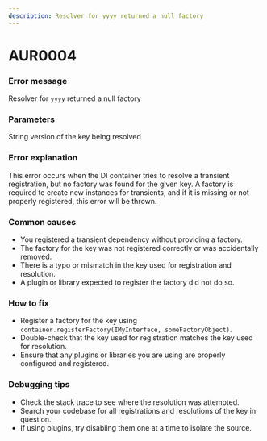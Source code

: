 ```yaml
---
description: Resolver for yyyy returned a null factory
---
```


# AUR0004

### **Error message**

Resolver for `yyyy` returned a null factory

### **Parameters**

String version of the key being resolved

### Error explanation

This error occurs when the DI container tries to resolve a transient registration, but no factory was found for the given key. A factory is required to create new instances for transients, and if it is missing or not properly registered, this error will be thrown.

### Common causes

- You registered a transient dependency without providing a factory.
- The factory for the key was not registered correctly or was accidentally removed.
- There is a typo or mismatch in the key used for registration and resolution.
- A plugin or library expected to register the factory did not do so.

### How to fix

- Register a factory for the key using `container.registerFactory(IMyInterface, someFactoryObject)`.
- Double-check that the key used for registration matches the key used for resolution.
- Ensure that any plugins or libraries you are using are properly configured and registered.

### Debugging tips

- Check the stack trace to see where the resolution was attempted.
- Search your codebase for all registrations and resolutions of the key in question.
- If using plugins, try disabling them one at a time to isolate the source.
